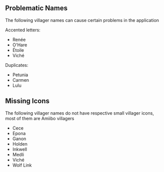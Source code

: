 ## Problematic Names
The following villager names can cause certain problems in the application

Accented letters:
* Renée
* O'Hare
* Étoile
* Viché

Duplicates:
* Petunia
* Carmen
* Lulu

## Missing Icons
The following villager names do not have respective small villager icons, most of them are Amiibo villagers

* Cece
* Epona
* Ganon
* Holden
* Inkwell
* Medli
* Viché
* Wolf Link
